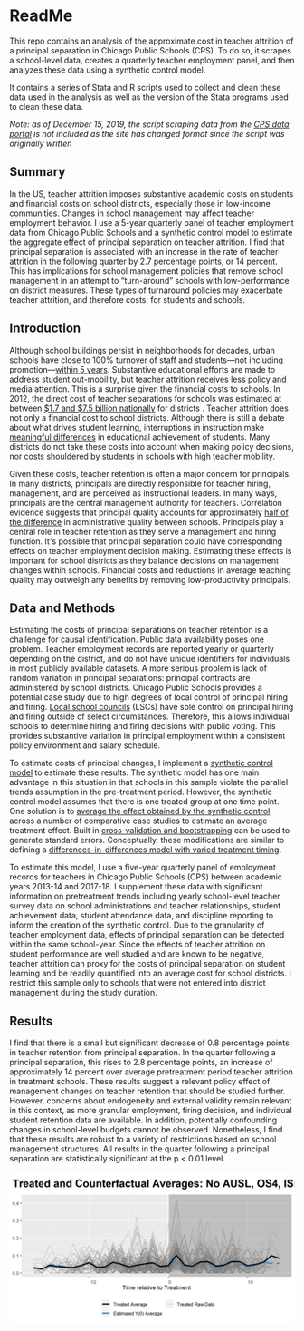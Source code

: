 # ReadMe
This repo contains an analysis of the approximate cost in teacher attrition of a principal separation in Chicago Public Schools (CPS). To do so, it scrapes a school-level data, creates a quarterly teacher employment panel, and then analyzes these data using a synthetic control model.

It contains a series of Stata and R scripts used to collect and clean these data used in the analysis as well as the version of the Stata programs used to clean these data.

*Note: as of December 15, 2019, the script scraping data from the [CPS data portal](https://cps.edu/SchoolData/Pages/SchoolData.aspx) is not included as the site has changed format since the script was originally written*

## Summary
In the US, teacher attrition imposes substantive academic costs on students and financial costs on school districts, especially those in low-income communities. Changes in school management may affect teacher employment behavior. I use a 5-year quarterly panel of teacher employment data from Chicago Public Schools and a synthetic control model to estimate the aggregate effect of principal separation on teacher attrition. I find that principal separation is associated with an increase in the rate of teacher attrition in the following quarter by 2.7 percentage points, or 14 percent. This has implications for school management policies that remove school management in an attempt to “turn-around” schools with low-performance on district measures. These types of turnaround policies may exacerbate teacher attrition, and therefore costs, for students and schools.

## Introduction 
Although school buildings persist in neighborhoods for decades, urban schools have close to 100% turnover of staff and students—not including promotion—[within 5 years](https://consortium-pub.uchicago.edu/sites/default/files/2018-10/CCSR_Teacher_Mobility.pdf). Substantive educational efforts are made to address student out-mobility, but teacher attrition receives less policy and media attention. This is a surprise given the financial costs to schools. In 2012, the direct cost of teacher separations for schools was estimated at between [$1.7 and $7.5 billion nationally]( https://www.jstor.org/stable/23353969) for districts . Teacher attrition does not only a financial cost to school districts. Although there is still a debate about what drives student learning, interruptions in instruction make [meaningful differences](https://hanushek.stanford.edu/sites/default/files/publications/Hanushek%202006%20HbEEdu%202.pdf) in educational achievement of students. Many districts do not take these costs into account when making policy decisions, nor costs shouldered by students in schools with high teacher mobility.

Given these costs, teacher retention is often a major concern for principals. In many districts, principals are directly responsible for teacher hiring, management, and are perceived as instructional leaders. In many ways, principals are the central management authority for teachers. Correlation evidence suggests that principal quality accounts for approximately [half of the difference](https://www.nber.org/papers/w20667) in administrative quality between schools. Principals play a central role in teacher retention as they serve a management and hiring function. It's possible that principal separation could have corresponding effects on teacher employment decision making. Estimating these effects is important for school districts as they balance decisions on management changes within schools. Financial costs and reductions in average teaching quality may outweigh any benefits by removing low-productivity principals.

## Data and Methods
Estimating the costs of principal separations on teacher retention is a challenge for causal identification. Public data availability poses one problem. Teacher employment records are reported yearly or quarterly depending on the district, and do not have unique identifiers for individuals in most publicly available datasets. A more serious problem is lack of random variation in principal separations: principal contracts are administered by school districts. Chicago Public Schools provides a potential case study due to high degrees of local control of principal hiring and firing. [Local school councils]( https://cps.edu/lscrelations/Pages/LSC_aboutlscs.aspx) (LSCs) have sole control on principal hiring and firing outside of select circumstances. Therefore, this allows individual schools to determine hiring and firing decisions with public voting. This provides substantive variation in principal employment within a consistent policy environment and salary schedule. 

To estimate costs of principal changes, I implement a [synthetic control model]( https://www.aeaweb.org/articles?id=10.1257/000282803321455188) to estimate these results. The synthetic model has one main advantage in this situation in that schools in this sample violate the parallel trends assumption in the pre-treatment period. However, the synthetic control model assumes that there is one treated group at one time point. One solution is to [average the effect obtained by the synthetic control]( https://www.mitpressjournals.org/doi/pdf/10.1162/REST_a_00413) across a number of comparative case studies to estimate an average treatment effect. Built in [cross-validation and bootstrapping](https://www.cambridge.org/core/journals/political-analysis/article/generalized-synthetic-control-method-causal-inference-with-interactive-fixed-effects-models/B63A8BD7C239DD4141C67DA10CD0E4F3) can be used to generate standard errors. Conceptually, these modifications are similar to defining a [differences-in-differences model with varied treatment timing](https://www.nber.org/papers/w25018). 

To estimate this model, I use a five-year quarterly panel of employment records for teachers in Chicago Public Schools (CPS) between academic years 2013-14 and 2017-18. I supplement these data with significant information on pretreatment trends including yearly school-level teacher survey data on school administrations and teacher relationships, student achievement data, student attendance data, and discipline reporting to inform the creation of the synthetic control. Due to the granularity of teacher employment data, effects of principal separation can be detected within the same school-year. Since the effects of teacher attrition on student performance are well studied and are known to be negative, teacher attrition can proxy for the costs of principal separation on student learning and be readily quantified into an average cost for school districts. I restrict this sample only to schools that were not entered into district management during the study duration.

## Results
I find that there is a small but significant decrease of 0.8 percentage points in teacher retention from principal separation. In the quarter following a principal separation, this rises to 2.8 percentage points, an increase of approximately 14 percent over average pretreatment period teacher attrition in treatment schools. These results suggest a relevant policy effect of management changes on teacher retention that should be studied further. However, concerns about endogeneity and external validity remain relevant in this context, as more granular employment, firing decision, and individual student retention data are available. In addition, potentially confounding changes in school-level budgets cannot be observed. Nonetheless, I find that these results are robust to a variety of restrictions based on school management structures. All results in the quarter following a principal separation are statistically significant at the p < 0.01 level.

<img src="https://github.com/m-rosenbaum/Teacher-Mobility/blob/master/08_figures/sc_noaoi_all.png" alt="Synthetic control estimates of teacher mobility" width="800"/>
